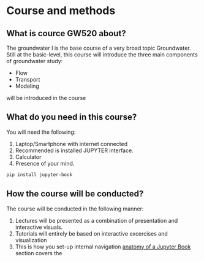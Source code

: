 # Course and methods

## What is cource GW520 about?

The groundwater I is the base course of a very broad topic Groundwater. Still at the basic-level, this course will introduce the three main components
of groundwater study: 
- Flow 
- Transport
- Modeling 

will be introduced in the course

## What do you need in this course?

You will need the following:

1. Laptop/Smartphone with internet connected
2. Recommended is installed JUPYTER interface.
3. Calculator
4. Presence of your mind.

```bash
pip install jupyter-book
```

## How the course will be conducted?

The course will be conducted in the following manner:

1. Lectures will be presented as a combination of presentation and interactive visuals.
2. Tutorials will entirely be based on interactive excercises and visualization 
3. This is how you set-up internal navigation [anatomy of a Jupyter Book](01-5_tour.html) section covers the
